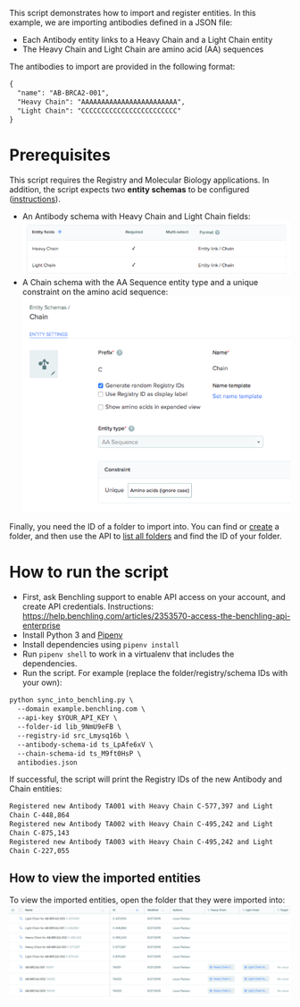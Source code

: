 This script demonstrates how to import and register entities. In this example, we are importing antibodies defined in a JSON file:

- Each Antibody entity links to a Heavy Chain and a Light Chain entity
- The Heavy Chain and Light Chain are amino acid (AA) sequences

The antibodies to import are provided in the following format:

```
{
  "name": "AB-BRCA2-001",
  "Heavy Chain": "AAAAAAAAAAAAAAAAAAAAAAAA",
  "Light Chain": "CCCCCCCCCCCCCCCCCCCCCCCC"
}
```

# Prerequisites

This script requires the Registry and Molecular Biology applications. In addition, the script expects two **entity schemas** to be configured ([instructions](https://help.benchling.com/articles/2725066-configure-your-registry)).

- An Antibody schema with Heavy Chain and Light Chain fields: ![Antibody fields](images/antibody-fields.png)
- A Chain schema with the AA Sequence entity type and a unique constraint on the amino acid sequence: ![Chain schema](images/chain-schema.png)

Finally, you need the ID of a folder to import into. You can find or [create](https://help.benchling.com/articles/2724910-create-folders-to-organize-data-within-projects) a folder, and then use the API to [list all folders](https://docs.benchling.com/v2/reference#list-folders) and find the ID of your folder.

# How to run the script

- First, ask Benchling support to enable API access on your account, and create API credentials. Instructions: https://help.benchling.com/articles/2353570-access-the-benchling-api-enterprise
- Install Python 3 and [Pipenv](https://docs.pipenv.org/en/latest/)
- Install dependencies using `pipenv install`
- Run `pipenv shell` to work in a virtualenv that includes the dependencies.
- Run the script. For example (replace the folder/registry/schema IDs with your own):

```
python sync_into_benchling.py \
  --domain example.benchling.com \
  --api-key $YOUR_API_KEY \
  --folder-id lib_9NmU9eFB \
  --registry-id src_Lmysq16b \
  --antibody-schema-id ts_LpAfe6xV \
  --chain-schema-id ts_M9ft0HsP \
  antibodies.json
```

If successful, the script will print the Registry IDs of the new Antibody and Chain entities:

```
Registered new Antibody TA001 with Heavy Chain C-577,397 and Light Chain C-448,864
Registered new Antibody TA002 with Heavy Chain C-495,242 and Light Chain C-875,143
Registered new Antibody TA003 with Heavy Chain C-495,242 and Light Chain C-227,055
```

## How to view the imported entities

To view the imported entities, open the folder that they were imported into: ![Entities in folder](images/entities-in-folder.png)
